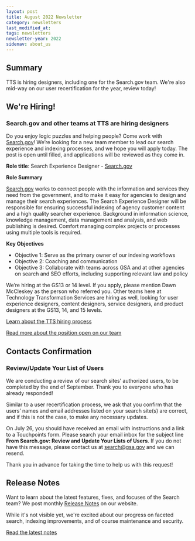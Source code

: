 ```yaml
---
layout: post
title: August 2022 Newsletter
category: newsletters
last_modified_at: 
tags: newsletters
newsletter-year: 2022
sidenav: about_us
---
```


## Summary

TTS is hiring designers, including one for the Search.gov team. We're also mid-way on our user recertification for the year, review today!


## We're Hiring!
### Search.gov and other teams at TTS are hiring designers

Do you enjoy logic puzzles and helping people? Come work with [Search.gov](http://search.gov/)! We’re looking for a new team member to lead our search experience and indexing processes, and we hope you will apply today. The post is open until filled, and applications will be reviewed as they come in. 

**Role title**: Search Experience Designer - [Search.gov](http://search.gov/)

**Role Summary**

[Search.gov](http://search.gov/) works to connect people with the information and services they need from the government, and to make it easy for agencies to design and manage their search experiences. The Search Experience Designer will be responsible for ensuring successful indexing of agency customer content and a high quality searcher experience. Background in information science, knowledge management, data management and analysis, and web publishing is desired. Comfort managing complex projects or processes using multiple tools is required.

**Key Objectives** 

* Objective 1: Serve as the primary owner of our indexing workflows  
* Objective 2: Coaching and communication  
* Objective 3: Collaborate with teams across GSA and at other agencies on search and SEO efforts, including supporting relevant law and policy

We’re hiring at the GS13 or 14 level. If you apply, please mention Dawn McCleskey as the person who referred you. Other teams here at Technology Transformation Services are hiring as well, looking for user experience designers, content designers, service designers, and product designers at the GS13, 14, and 15 levels. 

[Learn about the TTS hiring process](https://join.tts.gsa.gov/join/tts-designer/)

[Read more about the position open on our team](https://www.linkedin.com/posts/dawnpointermccleskey_searchgov-home-activity-6951180881638162432-X6ow)

## Contacts Confirmation
### Review/Update Your List of Users

We are conducting a review of our search sites’ authorized users, to be completed by the end of September. Thank you to everyone who has already responded!

Similar to a user recertification process, we ask that you confirm that the users’ names and email addresses listed on your search site(s) are correct, and if this is not the case, to make any necessary updates. 

On July 26, you should have received an email with instructions and a link to a Touchpoints form. Please search your email inbox for the subject line **From Search.gov: Review and Update Your Lists of Users**. If you do not have this message, please contact us at [search@gsa.gov](mailto:search@gsa.gov) and we can resend.

Thank you in advance for taking the time to help us with this request!

## Release Notes

Want to learn about the latest features, fixes, and focuses of the Search team? We post monthly [Release Notes](https://search.gov/about/updates/releases/) on our website.

While it's not visible yet, we're excited about our progress on faceted search, indexing improvements, and of course maintenance and security.

[Read the latest notes](https://search.gov/about/updates/releases/july-2022.html)